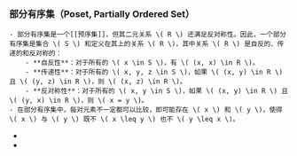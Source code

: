 ### 部分有序集（Poset, Partially Ordered Set）
	- 部分有序集是一个[[预序集]]，但其二元关系 \( R \) 还满足反对称性。因此，一个部分有序集是集合 \( S \) 和定义在其上的关系 \( R \)，其中关系 \( R \) 是自反的、传递的和反对称的：
		- **自反性**：对于所有的 \( x \in S \)，有 \( (x, x) \in R \)。
		- **传递性**：对于所有的 \( x, y, z \in S \)，如果 \( (x, y) \in R \) 且 \( (y, z) \in R \)，则 \( (x, z) \in R \)。
		- **反对称性**：对于所有的 \( x, y \in S \)，如果 \( (x, y) \in R \) 且 \( (y, x) \in R \)，则 \( x = y \)。
	- 在部分有序集中，每对元素不一定都可以比较，即可能存在 \( x \) 和 \( y \)，使得 \( x \) 与 \( y \) 既不 \( x \leq y \) 也不 \( y \leq x \)。
-
-